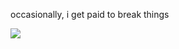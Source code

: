 occasionally, i get paid to break things 

![](https://komarev.com/ghpvc/?username=garmir&style=flat-square)



